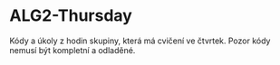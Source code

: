 # ALG2-Thursday
Kódy a úkoly z hodin skupiny, která má cvičení ve čtvrtek. Pozor kódy nemusí být kompletní a odladěné.
